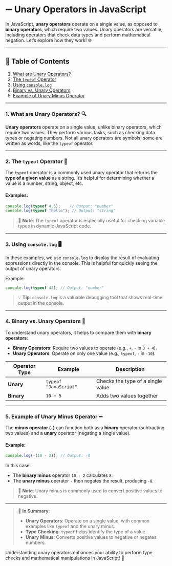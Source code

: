 # ➖ Unary Operators in JavaScript

In JavaScript, **unary operators** operate on a single value, as opposed to **binary operators**, which require two values. Unary operators are versatile, including operators that check data types and perform mathematical negation. Let’s explore how they work! 🌐

---

## 📖 Table of Contents
1. [What are Unary Operators?](#1-what-are-unary-operators-)
2. [The `typeof` Operator](#2-the-typeof-operator-)
3. [Using `console.log`](#3-using-consolelog-)
4. [Binary vs. Unary Operators](#4-binary-vs-unary-operators-)
5. [Example of Unary Minus Operator](#5-example-of-unary-minus-operator-)

---

### 1. What are Unary Operators? 🔍

**Unary operators** operate on a single value, unlike binary operators, which require two values. They perform various tasks, such as checking data types or negating numbers. Not all unary operators are symbols; some are written as words, like the `typeof` operator.

---

### 2. The `typeof` Operator 📝

The `typeof` operator is a commonly used unary operator that returns the **type of a given value** as a string. It’s helpful for determining whether a value is a number, string, object, etc.

#### Examples:
```javascript
console.log(typeof 4.5);    // Output: "number"
console.log(typeof "hello"); // Output: "string"
```

> 📌 **Note**: The `typeof` operator is especially useful for checking variable types in dynamic JavaScript code.

---

### 3. Using `console.log` 🖥️

In these examples, we use `console.log` to display the result of evaluating expressions directly in the console. This is helpful for quickly seeing the output of unary operators.

Example:
```javascript
console.log(typeof 42); // Output: "number"
```

> 💡 **Tip**: `console.log` is a valuable debugging tool that shows real-time output in the console.

---

### 4. Binary vs. Unary Operators 🔄

To understand unary operators, it helps to compare them with **binary operators**:

- **Binary Operators**: Require two values to operate (e.g., `+`, `-` in `3 + 4`).
- **Unary Operators**: Operate on only one value (e.g., `typeof`, `-` in `-10`).

| Operator Type | Example                | Description                                  |
|---------------|------------------------|----------------------------------------------|
| **Unary**     | `typeof "JavaScript"`  | Checks the type of a single value            |
| **Binary**    | `10 + 5`               | Adds two values together                     |

---

### 5. Example of Unary Minus Operator ➖

The **minus operator (`-`)** can function both as a **binary** operator (subtracting two values) and a **unary** operator (negating a single value).

#### Example:
```javascript
console.log(-(10 - 2)); // Output: -8
```

In this case:
- The **binary minus** operator `10 - 2` calculates `8`.
- The **unary minus** operator `-` then negates the result, producing `-8`.

> 🔹 **Note**: Unary minus is commonly used to convert positive values to negative.

---

> 🧠 **In Summary**:
> - **Unary Operators**: Operate on a single value, with common examples like `typeof` and the unary minus.
> - **Type Checking**: `typeof` helps identify the type of a value.
> - **Unary Minus**: Converts positive values to negative or negates numbers.

Understanding unary operators enhances your ability to perform type checks and mathematical manipulations in JavaScript! 🎉